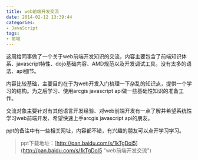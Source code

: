 ```yaml
---
title: web前端开发交流
date: 2014-02-12 13:39:44
categories:
- JavaScript
tags:
- 前端
---
```

这周给同事做了一个关于web前端开发知识的交流，内容主要包含了前端知识体系、javascript特性、dojo基础内容、AMD规范以及开发调试工具。没有太多的语法、api细节。

内容比较基础，主要目的在于为web开发入门梳理一下杂乱的知识点，提供一个学习的结构。为之后学习、使用arcgis javascript api做一些基础性知识的准备工作。

交流对象主要针对有其他语言开发经验、对web前端开发有一点了解并希望系统性学习web前端开发、希望快速上手arcgis javascript api的朋友。

ppt的备注中有一些相关网址，内容都不错，有兴趣的朋友可以点开学习学习。

> ppt下载地址：[http://pan.baidu.com/s/1kTgDol5](http://pan.baidu.com/s/1kTgDol5 "web前端开发交流")
